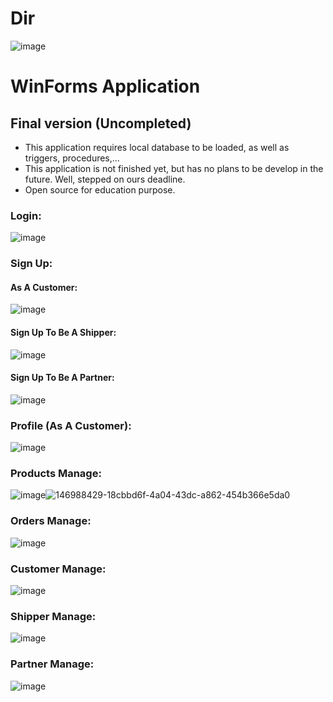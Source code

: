 # Dir
![image](https://user-images.githubusercontent.com/58219087/146987724-fc9fdc15-36b9-4bd4-9886-17c541d497e6.png)
# WinForms Application
## Final version (Uncompleted)
- This application requires local database to be loaded, as well as triggers, procedures,...
- This application is not finished yet, but has no plans to be develop in the future. Well, stepped on ours deadline.
- Open source for education purpose.
### Login:
![image](https://user-images.githubusercontent.com/58219087/146988226-063f78bf-5296-4fd5-98a4-983031efdf9a.png)
### Sign Up:
#### As A Customer:
![image](https://user-images.githubusercontent.com/58219087/146988284-c4b95f7a-39f7-49e5-897e-c3a5c72e4933.png)
#### Sign Up To Be A Shipper:
![image](https://user-images.githubusercontent.com/58219087/146988429-18cbbd6f-4a04-43dc-a862-454b366e5da0.png)
#### Sign Up To Be A Partner:
![image](https://user-images.githubusercontent.com/58219087/146988589-239fc824-fd01-491d-96e2-25bfa443441e.png)


### Profile (As A Customer):
![image](https://user-images.githubusercontent.com/58219087/146988697-510d8ea3-36ea-4f8b-8c5d-b1a77f40d69f.png)
### Products Manage:
![image](https://user-images.githubusercontent.com/58219087/146988853-610d1d0f-96dc-487d-a083-f60ff7fb235e.png)![146988429-18cbbd6f-4a04-43dc-a862-454b366e5da0](https://user-images.githubusercontent.com/58219087/146989213-7469ab42-ebc9-404f-8fca-5d9410b8b682.png)

### Orders Manage:
![image](https://user-images.githubusercontent.com/58219087/146989011-02aba267-80bd-4cd6-a24f-99bf7c90380d.png)
### Customer Manage:
![image](https://user-images.githubusercontent.com/58219087/146989079-a7752c33-1804-462c-8060-c2007d7fbe86.png)
### Shipper Manage:
![image](https://user-images.githubusercontent.com/58219087/146989131-3aee443f-2870-48e9-ab40-bc1c76babcb2.png)
### Partner Manage:
![image](https://user-images.githubusercontent.com/58219087/146989181-accc52c0-7686-4d6b-a51b-9dd76232cc2a.png)

